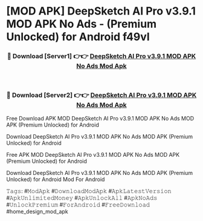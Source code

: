 # [MOD APK] DeepSketch AI Pro v3.9.1 MOD APK No Ads - (Premium Unlocked) for Android f49vl



<div align="center">
<h3>🔴 Download [Server1] 👉👉 <a href="https://momento.my/?title=DeepSketch_AI_Pro_v3.9.1_MOD_APK_No_Ads">DeepSketch AI Pro v3.9.1 MOD APK No Ads Mod Apk</a></h3><br>

<h3>🔴 Download [Server2] 👉👉 <a href="https://momento.my/?title=DeepSketch_AI_Pro_v3.9.1_MOD_APK_No_Ads">DeepSketch AI Pro v3.9.1 MOD APK No Ads Mod Apk</a></h3>
</div>



Free Download APK MOD DeepSketch AI Pro v3.9.1 MOD APK No Ads MOD APK (Premium Unlocked) for Android

Download DeepSketch AI Pro v3.9.1 MOD APK No Ads MOD APK (Premium Unlocked) for Android

Free APK MOD DeepSketch AI Pro v3.9.1 MOD APK No Ads MOD APK (Premium Unlocked) for Android

Download DeepSketch AI Pro v3.9.1 MOD APK No Ads MOD APK (Premium Unlocked) for Android Mod For Android

𝚃𝚊𝚐𝚜: #𝙼𝚘𝚍𝙰𝚙𝚔 #𝙳𝚘𝚠𝚗𝚕𝚘𝚊𝚍𝙼𝚘𝚍𝙰𝚙𝚔 #𝙰𝚙𝚔𝙻𝚊𝚝𝚎𝚜𝚝𝚅𝚎𝚛𝚜𝚒𝚘𝚗 #𝙰𝚙𝚔𝚄𝚗𝚕𝚒𝚖𝚒𝚝𝚎𝚍𝙼𝚘𝚗𝚎𝚢 #𝙰𝚙𝚔𝚄𝚗𝚕𝚘𝚌𝚔𝙰𝚕𝚕 #𝙰𝚙𝚔𝙽𝚘𝙰𝚍𝚜 #𝚄𝚗𝚕𝚘𝚌𝚔𝙿𝚛𝚎𝚖𝚒𝚞𝚖 #𝙵𝚘𝚛𝙰𝚗𝚍𝚛𝚘𝚒𝚍 #𝙵𝚛𝚎𝚎𝙳𝚘𝚠𝚗𝚕𝚘𝚊𝚍 #home_design_mod_apk
